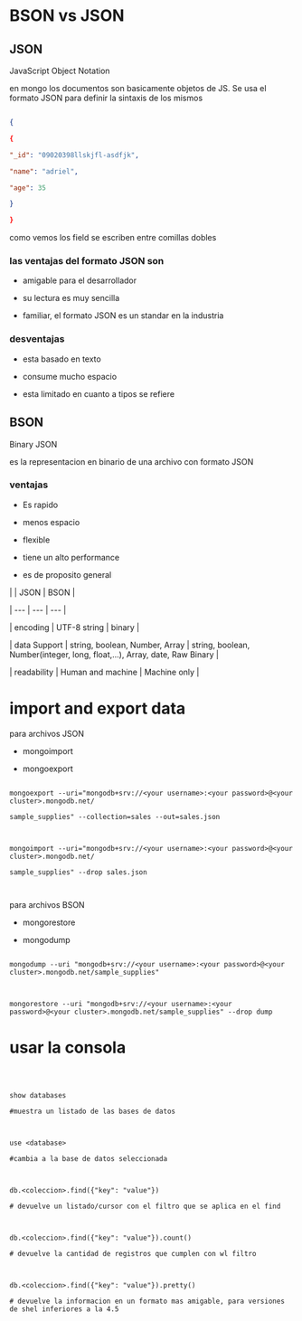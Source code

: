 # BSON vs JSON

  

## JSON

  

JavaScript Object Notation

  

en mongo los documentos son basicamente objetos de JS. Se usa el formato JSON para definir la sintaxis de los mismos

  

```json

{

{

"_id": "09020398llskjfl-asdfjk",

"name": "adriel",

"age": 35

}

}

```

como vemos los field se escriben entre comillas dobles

  

### las ventajas del formato JSON son

  

- amigable para el desarrollador

- su lectura es muy sencilla

- familiar, el formato JSON es un standar en la industria

  

### desventajas

  

- esta basado en texto

- consume mucho espacio

- esta limitado en cuanto a tipos se refiere

  
  

## BSON

  

Binary JSON

  

es la representacion en binario de una archivo con formato JSON

  

### ventajas

  

- Es rapido

- menos espacio

- flexible

- tiene un alto performance

- es de proposito general

  
  

| | JSON | BSON |

| --- | --- | --- |

| encoding | UTF-8 string | binary |

| data Support | string, boolean, Number, Array | string, boolean, Number(integer, long, float,...), Array, date, Raw Binary |

| readability | Human and machine | Machine only |

  
  

# import and export data

  

para archivos JSON

  

- mongoimport

- mongoexport

  

```shell

mongoexport --uri="mongodb+srv://<your username>:<your password>@<your cluster>.mongodb.net/

sample_supplies" --collection=sales --out=sales.json

  

mongoimport --uri="mongodb+srv://<your username>:<your password>@<your cluster>.mongodb.net/

sample_supplies" --drop sales.json

  

```

  

para archivos BSON

  

- mongorestore

- mongodump

  

```shell

mongodump --uri "mongodb+srv://<your username>:<your password>@<your cluster>.mongodb.net/sample_supplies"

  

mongorestore --uri "mongodb+srv://<your username>:<your password>@<your cluster>.mongodb.net/sample_supplies" --drop dump

```

  

# usar la consola

  

```shell

  

show databases

#muestra un listado de las bases de datos

  

use <database>

#cambia a la base de datos seleccionada

  

db.<coleccion>.find({"key": "value"})

# devuelve un listado/cursor con el filtro que se aplica en el find

  

db.<coleccion>.find({"key": "value"}).count()

# devuelve la cantidad de registros que cumplen con wl filtro

  

db.<coleccion>.find({"key": "value"}).pretty()

# devuelve la informacion en un formato mas amigable, para versiones de shel inferiores a la 4.5

  

```